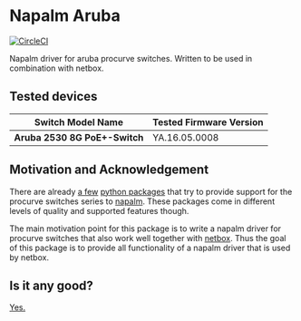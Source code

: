 # Napalm Aruba

[![CircleCI](https://circleci.com/gh/digineo/napalm-digineo-procurve.svg?style=svg)](https://circleci.com/gh/digineo/napalm-digineo-procurve)

Napalm driver for aruba procurve switches. Written to be used in combination with netbox.


## Tested devices

| Switch Model Name               	| Tested Firmware Version 	|
|---------------------------------	|-------------------------	|
| **Aruba 2530 8G PoE+-Switch**     | YA.16.05.0008             |


## Motivation and Acknowledgement

There are already [a few](https://github.com/mwallraf/napalm-hp-procurve/) [python packages](https://github.com/ixs/napalm-procurve) that try to provide support for the procurve switches series to [napalm](https://napalm-automation.net/).  These packages come in different levels of quality and supported features though.

The main motivation point for this package is to write a napalm driver for procurve switches that also work well together with [netbox](https://github.com/digitalocean/netbox).  Thus the goal of this package is to provide all functionality of a napalm driver that is used by netbox.


## Is it any good?

[Yes.](https://news.ycombinator.com/item?id=3067434)
